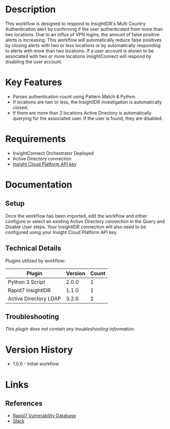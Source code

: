 # Description

This workflow is designed to respond to InsightIDR's Multi Country Authentication alert by confirming if the user authenticated from more than two locations. Due to an influx of VPN logins, the amount of false positive alerts is increasing. This workflow will automatically reduce false positives by closing alerts with two or less locations or by automatically responding to alerts with more than two locations. If a user account is shown to be associated with two or more locations InsightConnect will respond by disabling the user account.

# Key Features

* Parses authentication count using Pattern Match & Python
* If locations are two or less, the InsightIDR investigation is automatically closed.
* If there are more than 2 locations Active Directory is automatically querying for the associated user. If the user is found, they are disabled.

# Requirements

* InsightConnect Orchestrator Deployed
* Active Directory connection
* [Insight Cloud Platform API key](https://insight.rapid7.com/platform#/apiKeyManagement)

# Documentation

## Setup

Once the workflow has been imported, edit the workflow and either configure or select an existing Active Directory connection in the Query and Disable User steps. Your InsightIDR connection will also need to be configured using your Insight Cloud Platform API key.

## Technical Details

Plugins utilized by workflow:

|Plugin|Version|Count|
|----|----|--------|
|Python 3 Script|2.0.0|1|
|Rapid7 InsightIDR|1.1.0|1|
|Active Directory LDAP|3.2.6|2|

## Troubleshooting

_This plugin does not contain any troubleshooting information._

# Version History

* 1.0.0 - Initial workflow

# Links

## References

* [Rapid7 Vulnerability Database](https://www.rapid7.com/db)
* [Slack](https://slack.com)
